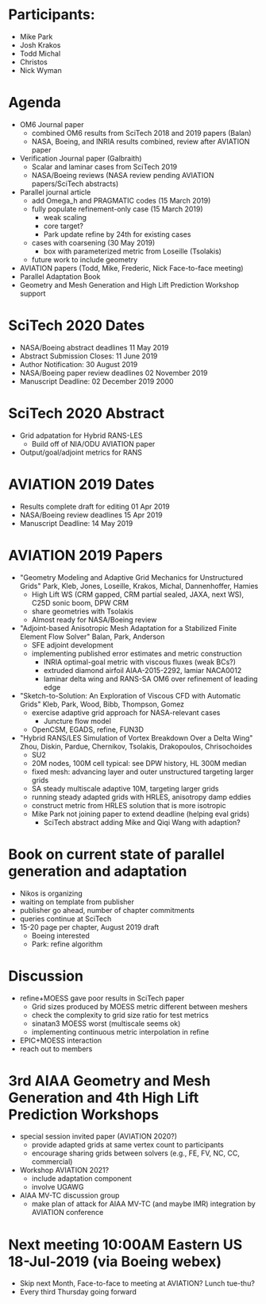 
# Participants:
 - Mike Park
 - Josh Krakos
 - Todd Michal
 - Christos
 - Nick Wyman

# Agenda
- OM6 Journal paper
  - combined OM6 results from SciTech 2018 and 2019 papers (Balan)
  - NASA, Boeing, and INRIA results combined, review after AVIATION paper
- Verification Journal paper (Galbraith)
  - Scalar and laminar cases from SciTech 2019
  - NASA/Boeing reviews (NASA review pending AVIATION papers/SciTech abstracts)
- Parallel journal article
  - add Omega_h and PRAGMATIC codes (15 March 2019)
  - fully populate refinement-only case (15 March 2019)
    - weak scaling
    - core target?
    - Park update refine by 24th for existing cases
  - cases with coarsening (30 May 2019)
    - box with parameterized metric from Loseille (Tsolakis)
  - future work to include geometry
- AVIATION papers (Todd, Mike, Frederic, Nick Face-to-face meeting)
- Parallel Adaptation Book
- Geometry and Mesh Generation and High Lift Prediction Workshop support

# SciTech 2020 Dates
- NASA/Boeing abstract deadlines 11 May 2019
- Abstract Submission Closes: 11 June 2019
- Author Notification: 30 August 2019
- NASA/Boeing paper review deadlines 02 November 2019
- Manuscript Deadline: 02 December 2019 2000

# SciTech 2020 Abstract
- Grid adpatation for Hybrid RANS-LES
  - Build off of NIA/ODU AVIATION paper
- Output/goal/adjoint metrics for RANS

# AVIATION 2019 Dates
- Results complete draft for editing 01 Apr 2019
- NASA/Boeing review deadlines 15 Apr 2019
- Manuscript Deadline: 14 May 2019

# AVIATION 2019 Papers
- "Geometry Modeling and Adaptive Grid Mechanics for Unstructured Grids" Park, Kleb, Jones, Loseille, Krakos, Michal, Dannenhoffer, Hamies
  - High Lift WS (CRM gapped, CRM partial sealed, JAXA, next WS), C25D sonic boom, DPW CRM
  - share geometries with Tsolakis
  - Almost ready for NASA/Boeing review
- "Adjoint-based Anisotropic Mesh Adaptation for a Stabilized Finite Element Flow Solver" Balan, Park, Anderson
  - SFE adjoint development
  - implementing published error estimates and metric construction
    - INRIA optimal-goal metric with viscous fluxes (weak BCs?)
    - extruded diamond airfoil AIAA-2015-2292, lamiar NACA0012
    - laminar delta wing and RANS-SA OM6 over refinement of leading edge
- "Sketch-to-Solution: An Exploration of Viscous CFD with Automatic Grids" Kleb, Park, Wood, Bibb, Thompson, Gomez
  - exercise adaptive grid approach for NASA-relevant cases
    - Juncture flow model
  - OpenCSM, EGADS, refine, FUN3D
- "Hybrid RANS/LES Simulation of Vortex Breakdown Over a Delta Wing" Zhou, Diskin, Pardue, Chernikov, Tsolakis, Drakopoulos, Chrisochoides
  - SU2
  - 20M nodes, 100M cell typical: see DPW history, HL 300M median
  - fixed mesh: advancing layer and outer unstructured targeting larger grids
  - SA steady multiscale adaptive 10M, targeting larger grids
  - running steady adapted grids with HRLES, anisotropy damp eddies
  - construct metric from HRLES solution that is more isotropic
  - Mike Park not joining paper to extend deadline (helping eval grids)
    - SciTech abstract adding Mike and Qiqi Wang with adaption?

# Book on current state of parallel generation and adaptation
- Nikos is organizing
- waiting on template from publisher
- publisher go ahead, number of chapter commitments
- queries continue at SciTech
- 15-20 page per chapter, August 2019 draft 
  - Boeing interested
  - Park: refine algorithm

# Discussion
- refine+MOESS gave poor results in SciTech paper
  - Grid sizes produced by MOESS metric different between meshers
  - check the complexity to grid size ratio for test metrics
  - sinatan3 MOESS worst (multiscale seems ok)
  - implementing continuous metric interpolation in refine
- EPIC+MOESS interaction
- reach out to members

# 3rd AIAA Geometry and Mesh Generation and 4th High Lift Prediction Workshops
  - special session invited paper (AVIATION 2020?)  
     - provide adapted grids at same vertex count to participants
     - encourage sharing grids between solvers (e.g., FE, FV, NC, CC, commercial)
  - Workshop AVIATION 2021? 
     - include adaptation component
     - involve UGAWG
  - AIAA MV-TC discussion group
     - make plan of attack for AIAA MV-TC (and maybe IMR) integration by AVIATION conference

# Next meeting 10:00AM Eastern US 18-Jul-2019 (via Boeing webex)
- Skip next Month, Face-to-face to meeting at AVIATION? Lunch tue-thu?
- Every third Thursday going forward

